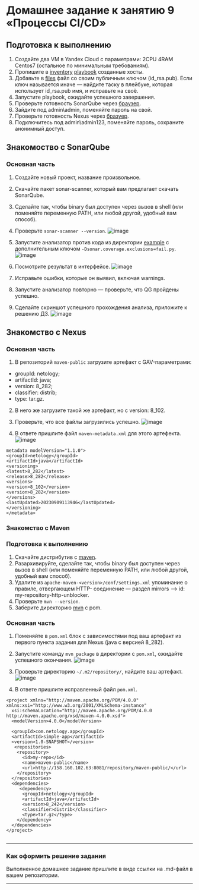# Домашнее задание к занятию 9 «Процессы CI/CD»

## Подготовка к выполнению

1. Создайте два VM в Yandex Cloud с параметрами: 2CPU 4RAM Centos7 (остальное по минимальным требованиям).
2. Пропишите в [inventory](./infrastructure/inventory/cicd/hosts.yml) [playbook](./infrastructure/site.yml) созданные хосты.
3. Добавьте в [files](./infrastructure/files/) файл со своим публичным ключом (id_rsa.pub). Если ключ называется иначе — найдите таску в плейбуке, которая использует id_rsa.pub имя, и исправьте на своё.
4. Запустите playbook, ожидайте успешного завершения.
5. Проверьте готовность SonarQube через [браузер](http://localhost:9000).
6. Зайдите под admin\admin, поменяйте пароль на свой.
7.  Проверьте готовность Nexus через [бразуер](http://localhost:8081).
8. Подключитесь под admin\admin123, поменяйте пароль, сохраните анонимный доступ.

## Знакомоство с SonarQube

### Основная часть

1. Создайте новый проект, название произвольное.
2. Скачайте пакет sonar-scanner, который вам предлагает скачать SonarQube.
3. Сделайте так, чтобы binary был доступен через вызов в shell (или поменяйте переменную PATH, или любой другой, удобный вам способ).
4. Проверьте `sonar-scanner --version`.
![image](https://github.com/djohnii/devops-netology/assets/91311426/7540253d-9de4-49a8-963d-83030f46d003)

5. Запустите анализатор против кода из директории [example](./example) с дополнительным ключом `-Dsonar.coverage.exclusions=fail.py`.
![image](https://github.com/djohnii/devops-netology/assets/91311426/c0989896-30e1-4171-a087-b439fb875673)

6. Посмотрите результат в интерфейсе.
![image](https://github.com/djohnii/devops-netology/assets/91311426/b833a1ca-a481-49ca-bfbf-f19c88996b8d)

7. Исправьте ошибки, которые он выявил, включая warnings.
8. Запустите анализатор повторно — проверьте, что QG пройдены успешно.
9. Сделайте скриншот успешного прохождения анализа, приложите к решению ДЗ.
![image](https://github.com/djohnii/devops-netology/assets/91311426/e5a7f684-b99d-481b-8217-dc9ce6d17bb2)

## Знакомство с Nexus

### Основная часть

1. В репозиторий `maven-public` загрузите артефакт с GAV-параметрами:

 *    groupId: netology;
 *    artifactId: java;
 *    version: 8_282;
 *    classifier: distrib;
 *    type: tar.gz.
   
2. В него же загрузите такой же артефакт, но с version: 8_102.
3. Проверьте, что все файлы загрузились успешно.
![image](https://github.com/djohnii/devops-netology/assets/91311426/8eed44fd-6bd4-4e81-aee5-2ef45c50d9a3)

4. В ответе пришлите файл `maven-metadata.xml` для этого артефекта.
![image](https://github.com/djohnii/devops-netology/assets/91311426/da0f2656-3444-43bd-b8e4-e2bf5139e21c)
```
metadata modelVersion="1.1.0">
<groupId>netology</groupId>
<artifactId>java</artifactId>
<versioning>
<latest>8_282</latest>
<release>8_282</release>
<versions>
<version>8_102</version>
<version>8_282</version>
</versions>
<lastUpdated>20230909113946</lastUpdated>
</versioning>
</metadata>
```
### Знакомство с Maven

### Подготовка к выполнению

1. Скачайте дистрибутив с [maven](https://maven.apache.org/download.cgi).
2. Разархивируйте, сделайте так, чтобы binary был доступен через вызов в shell (или поменяйте переменную PATH, или любой другой, удобный вам способ).
3. Удалите из `apache-maven-<version>/conf/settings.xml` упоминание о правиле, отвергающем HTTP- соединение — раздел mirrors —> id: my-repository-http-unblocker.
4. Проверьте `mvn --version`.
5. Заберите директорию [mvn](./mvn) с pom.

### Основная часть

1. Поменяйте в `pom.xml` блок с зависимостями под ваш артефакт из первого пункта задания для Nexus (java с версией 8_282).
2. Запустите команду `mvn package` в директории с `pom.xml`, ожидайте успешного окончания.
![image](https://github.com/djohnii/devops-netology/assets/91311426/06db5cd9-c534-4132-8f05-4e095c399c2e)


3. Проверьте директорию `~/.m2/repository/`, найдите ваш артефакт.
![image](https://github.com/djohnii/devops-netology/assets/91311426/8d024416-a3fa-41a7-9a5f-cc8c682e33d2)

4. В ответе пришлите исправленный файл `pom.xml`.

```
<project xmlns="http://maven.apache.org/POM/4.0.0" xmlns:xsi="http://www.w3.org/2001/XMLSchema-instance"
  xsi:schemaLocation="http://maven.apache.org/POM/4.0.0 http://maven.apache.org/xsd/maven-4.0.0.xsd">
  <modelVersion>4.0.0</modelVersion>

  <groupId>com.netology.app</groupId>
  <artifactId>simple-app</artifactId>
  <version>1.0-SNAPSHOT</version>
   <repositories>
    <repository>
      <id>my-repo</id>
      <name>maven-public</name>
      <url>http://158.160.102.63:8081/repository/maven-public/</url>
    </repository>
  </repositories>
  <dependencies>
     <dependency>
      <groupId>netology</groupId>
      <artifactId>java</artifactId>
      <version>8_242</version>
      <classifier>distrib</classifier>
      <type>tar.gz</type>
    </dependency>
  </dependencies>
</project>


```
---

### Как оформить решение задания

Выполненное домашнее задание пришлите в виде ссылки на .md-файл в вашем репозитории.

---

